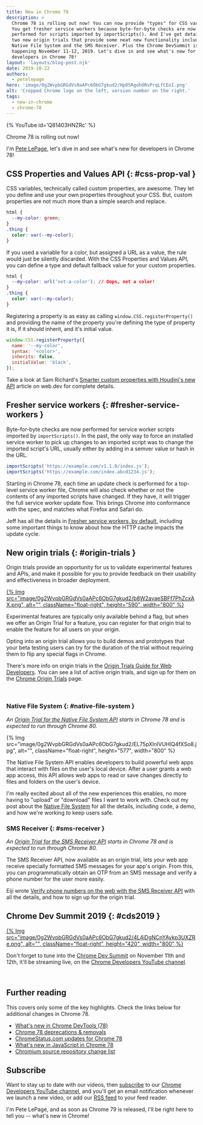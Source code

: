 ```yaml
---
title: New in Chrome 78
description: >
  Chrome 78 is rolling out now! You can now provide "types" for CSS variables.
  You get fresher service workers because byte-for-byte checks are now
  performed for scripts imported by importScripts(). And I've got details for
  two new origin trials that provide some neat new functionality including the
  Native File System and the SMS Receiver. Plus the Chrome DevSummit is
  happening November 11-12, 2019. Let's dive in and see what's new for
  developers in Chrome 78!
layout: 'layouts/blog-post.njk'
date: 2019-10-22
authors:
  - petelepage
hero: 'image/0g2WvpbGRGdVs0aAPc6ObG7gkud2/HpO5RgohORvPrqLfCEoI.png'
alt: 'Cropped Chrome logo on the left, version number on the right.'
tags:
  - new-in-chrome
  - chrome-78
---
```


{% YouTube id='Q81403HNZRc' %}

Chrome 78 is rolling out now!

I'm [Pete LePage](https://twitter.com/petele), let's dive in and see what's
new for developers in Chrome 78!

## CSS Properties and Values API {: #css-prop-val }

CSS variables, technically called custom properties, are awesome. They let
you define and use your own properties throughout your CSS. But, custom
properties are not much more than a simple search and replace.

```css
html {
  --my-color: green;
}
.thing {
  color: var(--my-color);
}
```

If you used a variable for a color, but assigned a URL as a value, the
rule would just be silently discarded. With the CSS Properties and Values
API, you can define a type and default fallback value for your custom
properties.

```css
html {
  --my-color: url(‘not-a-color'); // Oops, not a color!
}
.thing {
  color: var(--my-color);
}
```

Registering a property is as easy as calling `window.CSS.registerProperty()`
and providing the name of the property you're defining the type of property
it is, if it should inherit, and it's initial value.

```js
window.CSS.registerProperty({
  name: '--my-color',
  syntax: '<color>',
  inherits: false,
  initialValue: 'black',
});
```

Take a look at Sam Richard's
[Smarter custom properties with Houdini's new API][prop-val-web-dev] article
on web.dev for complete details.

[prop-val-web-dev]: https://web.dev/css-props-and-vals/

## Fresher service workers {: #fresher-service-workers }

Byte-for-byte checks are now performed for service worker scripts imported by
`importScripts()`. In the past, the only way to force an installed service
worker to pick up changes to an imported script was to change the imported
script's URL, usually either by adding in a semver value or hash in the URL.

```js
importScripts('https://example.com/v1.1.0/index.js');
importScripts('https://example.com/index.abcd1234.js');
```

Starting in Chrome 78, each time an update check is performed for a top-level
service worker file, Chrome will also check whether or not the contents of
any imported scripts have changed. If they have, it will trigger the full
service worker update flow. This brings Chrome into conformance with the
spec, and matches what Firefox and Safari do.

Jeff has all the details in [Fresher service workers, by default][fresher],
including some important things to know about how the HTTP cache impacts the
update cycle.

[fresher]: https://developers.google.com/web/updates/2019/09/fresher-sw

## New origin trials {: #origin-trials }

Origin trials provide an opportunity for us to validate experimental features
and APIs, and make it possible for you to provide feedback on their usability
and effectiveness in broader deployment.

<a href="/origintrials/#/trials/active">
  {% Img src="image/0g2WvpbGRGdVs0aAPc6ObG7gkud2/b8W2avaeSBFf7PhZcxAX.png", alt="", className="float-right", height="590", width="800" %}
</a>

Experimental features are typically only available behind a flag, but when we
offer an Origin Trial for a feature, you can register for that origin trial
to enable the feature for all users on your origin.

Opting into an origin trial allows you to build demos and prototypes that
your beta testing users can try for the duration of the trial without
requiring them to flip any special flags in Chrome.

There's more info on origin trials in the
[Origin Trials Guide for Web Developers][ot-for-web-devs]. You can see a list
of active origin trials, and sign up for them on the
[Chrome Origin Trials][ot-listing] page.

[ot-for-web-devs]: https://googlechrome.github.io/OriginTrials/developer-guide.html
[ot-listing]: /origintrials/#/trials/active

<br style="clear:both;">

### Native File System {: #native-file-system }

*An [Origin Trial for the Native File System API][fs-ot] starts in Chrome 78
and is expected to run through Chrome 80.*

{% Img src="image/0g2WvpbGRGdVs0aAPc6ObG7gkud2/EL75pXlnIVUHlQ4fXSo8.jpg", alt="", className="float-right", height="577", width="800" %}

The Native File System API enables developers to build powerful web apps that
interact with files on the user's local device. After a user grants a web app
access, this API allows web apps to read or save changes directly to files
and folders on the user's device.

I'm really excited about all of the new experiences this enables, no more
having to "upload" or "download" files I want to work with. Check out my post
about the [Native File System][native-fs] for all the details, including
code, a demo, and how we're working to keep users safe.

[fs-ot]: /origintrials/#/view_trial/3868592079911256065
[native-fs]: https://developers.google.com/web/updates/2019/08/native-file-system

### SMS Receiver {: #sms-receiver }

*An [Origin Trial for the SMS Receiver API][smsr-ot] starts in Chrome 78 and is
expected to run through Chrome 80.*

The SMS Receiver API, now available as an origin trial, lets your web app
receive specially formatted SMS messages for your app's origin. From this,
you can programmatically obtain an OTP from an SMS message and verify a phone
number for the user more easily.

Eiji wrote [Verify phone numbers on the web with the SMS Receiver API][sms-r]
with all the details, and how to sign up for the origin trial.

[smsr-ot]: /origintrials/#/view_trial/607985949695016961
[sms-r]: https://web.dev/sms-receiver-api-announcement/

## Chrome Dev Summit 2019 {: #cds2019 }

<a href="/devsummit/">
  {% Img src="image/0g2WvpbGRGdVs0aAPc6ObG7gkud2/4L4iDgNCnYAykp3UXZRe.png", alt="", className="float-right", height="420", width="800" %}
</a>

Don't forget to tune into the [Chrome Dev Summit][cds-site] on November
11th and 12th,  it'll be streaming live, on the
[Chrome Developers YouTube channel][cr-yt].

[cds-site]: /devsummit/
[cr-yt]: https://www.youtube.com/user/ChromeDevelopers/

<br style="clear:both;">

## Further reading

This covers only some of the key highlights. Check the links below for
additional changes in Chrome 78.

* [What's new in Chrome DevTools (78)](/blog/new-in-devtools-78)
* [Chrome 78 deprecations & removals](https://developers.google.com/web/updates/2019/09/chrome-78-deps-rems)
* [ChromeStatus.com updates for Chrome 78](https://www.chromestatus.com/features#milestone%3D78)
* [What's new in JavaScript in Chrome 78](https://v8.dev/blog/v8-release-78)
* [Chromium source repository change list](https://chromium.googlesource.com/chromium/src/+log/77.0.3865.75..78.0.3904.72)

## Subscribe

Want to stay up to date with our videos, then [subscribe](https://goo.gl/6FP1a5)
to our [Chrome Developers YouTube channel](https://www.youtube.com/user/ChromeDevelopers/),
and you'll get an email notification whenever we launch a new video, or add our
[RSS feed](https://developers.google.com/web/shows/rss.xml) to your feed reader.

I'm Pete LePage, and as soon as Chrome 79 is released, I'll be right
here to tell you -- what's new in Chrome!

